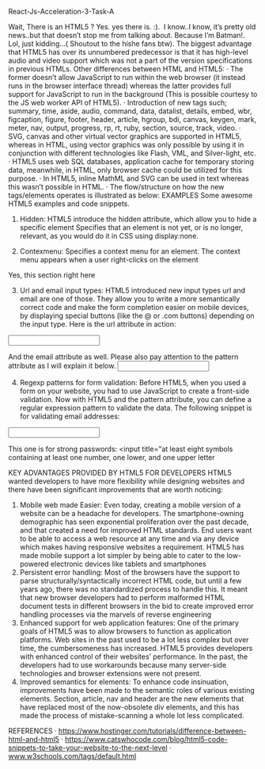 React-Js-Acceleration-3-Task-A


Wait, There is an HTML5 ?
Yes. yes there is. :). 
I know..I know, it’s pretty old news..but that doesn’t stop me from talking about.
Because I’m Batman!. 
Lol, just kidding…( Shoutout to the hishe fans btw).
The biggest advantage that HTML5 has over its unnumbered predecessor is that it has high-level audio and video support which was not a part of the version specifications in previous HTMLs. Other differences between HTML and HTML5:
· The former doesn’t allow JavaScript to run within the web browser (it instead runs in the browser interface thread) whereas the latter provides full support for JavaScript to run in the background (This is possible courtesy to the JS web worker API of HTML5).
· Introduction of new tags such; summary, time, aside, audio, command, data, datalist, details, embed, wbr, figcaption, figure, footer, header, article, hgroup, bdi, canvas, keygen, mark, meter, nav, output, progress, rp, rt, ruby, section, source, track, video.
· SVG, canvas and other virtual vector graphics are supported in HTML5, whereas in HTML, using vector graphics was only possible by using it in conjunction with different technologies like Flash, VML, and Silver-light, etc.
· HTML5 uses web SQL databases, application cache for temporary storing data, meanwhile, in HTML, only browser cache could be utilized for this purpose.
· In HTML5, inline MathML and SVG can be used in text whereas this wasn’t possible in HTML.
· The flow/structure on how the new tags/elements operates is illustrated as below:
EXAMPLES
Some awesome HTML5 examples and code snippets.
1) Hidden: HTML5 introduce the hidden attribute, which allow you to hide a specific element Specifies that an element is not yet, or is no longer, relevant, as you would do it in CSS using display:none.
<p hidden>You can't see this text</p>


2) Contexmenu: Specifies a context menu for an element. The context menu appears when a user right-clicks on the element
<section contextmenu="mymenu">


<p>Yes, this section right here</p>


</section>






<menu type="context" id="mymenu">


<menuitem label="Please do not steal our images" icon="img/forbidden.png"></menuitem>


<menu label="Social Networks">


<menuitem label="Share on Facebook" onclick="window.location.href = 'http://facebook.com/sharer/sharer.php?u=' + window.location.href;">   </menuitem>


</menu>


</menu>


3) Url and email input types: HTML5 introduced new input types url and email are one of those. They allow you to write a more semantically correct code and make the form completion easier on mobile devices, by displaying special buttons (like the @ or .com buttons) depending on the input type.
Here is the url attribute in action:
<input type="url" value="">


And the email attribute as well. Please also pay attention to the pattern attribute as I will explain it below.
<input type="email" pattern="[^ @]*@[^ @]*" value="">


4) Regexp patterns for form validation: Before HTML5, when you used a form on your website, you had to use JavaScript to create a front-side validation. Now with HTML5 and the pattern attribute, you can define a regular expression pattern to validate the data.
The following snippet is for validating email addresses:
<input type="text" title="email" required pattern="[^@]+@[^@]+\.[a-zA-Z]{2,6}" />


This one is for strong passwords:
<input title="at least eight symbols containing at least one number, one lower, and one upper letter


KEY ADVANTAGES PROVIDED BY HTML5 FOR DEVELOPERS
HTML5 wanted developers to have more flexibility while designing websites and there have been significant improvements that are worth noticing:
1. Mobile web made Easier: Even today, creating a mobile version of a website can be a headache for developers. The smartphone-owning demographic has seen exponential proliferation over the past decade, and that created a need for improved HTML standards. End users want to be able to access a web resource at any time and via any device which makes having responsive websites a requirement. HTML5 has made mobile support a lot simpler by being able to cater to the low-powered electronic devices like tablets and smartphones
2. Persistent error handling: Most of the browsers have the support to parse structurally/syntactically incorrect HTML code, but until a few years ago, there was no standardized process to handle this. It meant that new browser developers had to perform malformed HTML document tests in different browsers in the bid to create improved error handling processes via the marvels of reverse engineering
3. Enhanced support for web application features: One of the primary goals of HTML5 was to allow browsers to function as application platforms. Web sites in the past used to be a lot less complex but over time, the cumbersomeness has increased. HTML5 provides developers with enhanced control of their websites’ performance. In the past, the developers had to use workarounds because many server-side technologies and browser extensions were not present.
4. Improved semantics for elements: To enhance code insinuation, improvements have been made to the semantic roles of various existing elements. Section, article, nav and header are the new elements that have replaced most of the now-obsolete div elements, and this has made the process of mistake-scanning a whole lot less complicated.


REFERENCES
· https://www.hostinger.com/tutorials/difference-between-html-and-html5
· https://www.catswhocode.com/blog/html5-code-snippets-to-take-your-website-to-the-next-level
· www.w3schools.com/tags/default.html